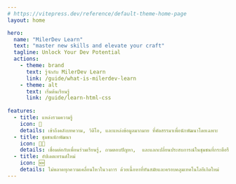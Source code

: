 ```yaml
---
# https://vitepress.dev/reference/default-theme-home-page
layout: home

hero:
  name: "MilerDev Learn"
  text: "master new skills and elevate your craft"
  tagline: Unlock Your Dev Potential
  actions:
    - theme: brand
      text: รู้จักกับ MilerDev Learn
      link: /guide/what-is-milerdev-learn
    - theme: alt
      text: เริ่มต้นเรียนรู้
      link: /guide/learn-html-css
      
features:
  - title: แหล่งรวมความรู้
    icon: 📖
    details: เข้าถึงคลังบทความ, วิดีโอ, และแหล่งข้อมูลมากมาย ที่คัดสรรมาเพื่อนักพัฒนาโดยเฉพาะ
  - title: ชุมชนนักพัฒนา
    icon: 🧑‍💻
    details: เชื่อมต่อกับเพื่อนร่วมเรียนรู้, ถามตอบปัญหา,  และแลกเปลี่ยนประสบการณ์ในชุมชนที่กระตือรือร้น
  - title: อัปเดตเทรนด์ใหม่
    icon: 🆕
    details: ไม่พลาดทุกความเคลื่อนไหวในวงการ ด้วยเนื้อหาที่ทันสมัยและครอบคลุมเทคโนโลยีเกิดใหม่
---
```



